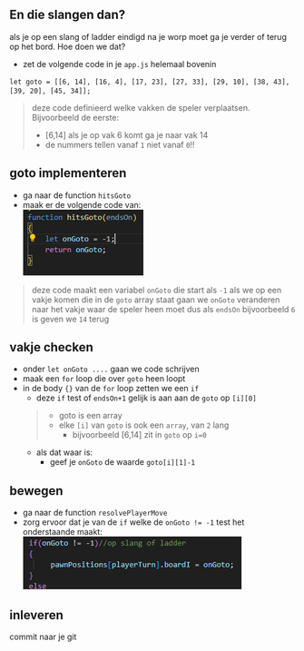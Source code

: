 ## En die slangen dan?

als je op een slang of ladder eindigd na je worp moet ga je verder of terug op het bord.
Hoe doen we dat?

- zet de volgende code in je `app.js` helemaal bovenin
```
let goto = [[6, 14], [16, 4], [17, 23], [27, 33], [29, 10], [38, 43], [39, 20], [45, 34]];

```

> deze code definieerd welke vakken de speler verplaatsen. Bijvoorbeeld de eerste:
> - [6,14] als je op vak 6 komt ga je naar vak 14
> - de nummers tellen vanaf `1` niet vanaf `0`!!

## goto implementeren

- ga naar de function `hitsGoto`
- maak er de volgende code van:
</br>![](img/hitsgoto.PNG)

> deze code maakt een variabel `onGoto` die start als `-1`
> als we op een vakje komen die in de `goto` array staat gaan we `onGoto` veranderen naar het vakje waar de speler heen moet
> dus als `endsOn` bijvoorbeeld `6` is geven we `14` terug

## vakje checken

- onder `let onGoto ....` gaan we code schrijven
- maak een `for` loop die over `goto` heen loopt
- in de body `{}` van de `for` loop zetten we een `if`
    - deze `if` test of `endsOn+1` gelijk is aan aan de `goto` op `[i][0]`
    > - goto is een array
    > - elke `[i]` van `goto` is ook een `array`, van `2` lang 
    >   - bijvoorbeeld [6,14] zit in `goto` op  `i=0`
    - als dat waar is:
        - geef je `onGoto` de waarde `goto[i][1]-1`

## bewegen

- ga naar de function `resolvePlayerMove`
- zorg ervoor dat je van de `if` welke de `onGoto != -1` test het onderstaande maakt:
</br>![](img/movegoto.PNG)

## inleveren
commit naar je git